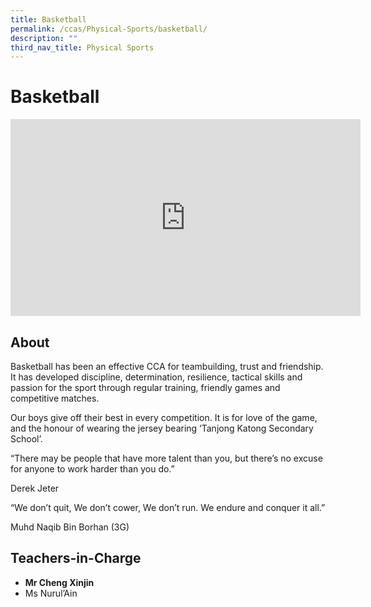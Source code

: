 ```yaml
---
title: Basketball
permalink: /ccas/Physical-Sports/basketball/
description: ""
third_nav_title: Physical Sports
---
```

# Basketball
<iframe allowfullscreen="" allow="accelerometer; autoplay; clipboard-write; encrypted-media; gyroscope; picture-in-picture; web-share" frameborder="0" title="YouTube video player" src="https://www.youtube.com/embed/mROhGLiZIQc" height="315" width="560"></iframe>

## **About**

Basketball has been an effective CCA for teambuilding, trust and friendship. It has developed discipline, determination, resilience, tactical skills and passion for the sport through regular training, friendly games and competitive matches.

Our boys give off their best in every competition. It is for love of the game, and the honour of wearing the jersey bearing ‘Tanjong Katong Secondary School’.

“There may be people that have more talent than you, but there’s no excuse for anyone to work harder than you do.”

Derek Jeter

“We don’t quit, We don’t cower, We don’t run. We endure and conquer it all.”

Muhd Naqib Bin Borhan (3G)

## **Teachers-in-Charge**
*   **Mr Cheng Xinjin**
*   Ms Nurul’Ain